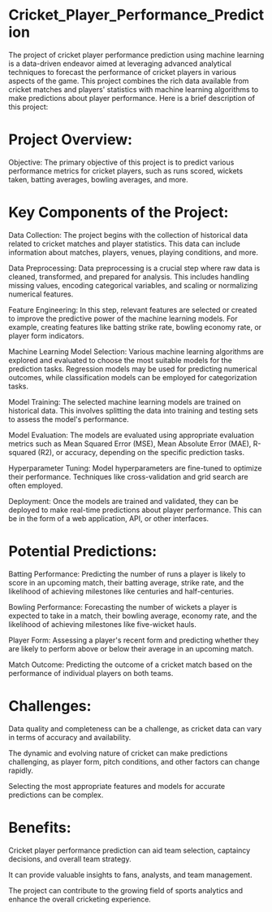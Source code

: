# Cricket_Player_Performance_Prediction
The project of cricket player performance prediction using machine learning is a data-driven endeavor aimed at leveraging advanced analytical techniques to forecast the performance of cricket players in various aspects of the game. This project combines the rich data available from cricket matches and players' statistics with machine learning algorithms to make predictions about player performance. Here is a brief description of this project:

# Project Overview:

Objective: The primary objective of this project is to predict various performance metrics for cricket players, such as runs scored, wickets taken, batting averages, bowling averages, and more.

# Key Components of the Project:

Data Collection: The project begins with the collection of historical data related to cricket matches and player statistics. This data can include information about matches, players, venues, playing conditions, and more.

Data Preprocessing: Data preprocessing is a crucial step where raw data is cleaned, transformed, and prepared for analysis. This includes handling missing values, encoding categorical variables, and scaling or normalizing numerical features.

Feature Engineering: In this step, relevant features are selected or created to improve the predictive power of the machine learning models. For example, creating features like batting strike rate, bowling economy rate, or player form indicators.

Machine Learning Model Selection: Various machine learning algorithms are explored and evaluated to choose the most suitable models for the prediction tasks. Regression models may be used for predicting numerical outcomes, while classification models can be employed for categorization tasks.

Model Training: The selected machine learning models are trained on historical data. This involves splitting the data into training and testing sets to assess the model's performance.

Model Evaluation: The models are evaluated using appropriate evaluation metrics such as Mean Squared Error (MSE), Mean Absolute Error (MAE), R-squared (R2), or accuracy, depending on the specific prediction tasks.

Hyperparameter Tuning: Model hyperparameters are fine-tuned to optimize their performance. Techniques like cross-validation and grid search are often employed.

Deployment: Once the models are trained and validated, they can be deployed to make real-time predictions about player performance. This can be in the form of a web application, API, or other interfaces.

# Potential Predictions:

Batting Performance: Predicting the number of runs a player is likely to score in an upcoming match, their batting average, strike rate, and the likelihood of achieving milestones like centuries and half-centuries.

Bowling Performance: Forecasting the number of wickets a player is expected to take in a match, their bowling average, economy rate, and the likelihood of achieving milestones like five-wicket hauls.

Player Form: Assessing a player's recent form and predicting whether they are likely to perform above or below their average in an upcoming match.

Match Outcome: Predicting the outcome of a cricket match based on the performance of individual players on both teams.

# Challenges:

Data quality and completeness can be a challenge, as cricket data can vary in terms of accuracy and availability.

The dynamic and evolving nature of cricket can make predictions challenging, as player form, pitch conditions, and other factors can change rapidly.

Selecting the most appropriate features and models for accurate predictions can be complex.

# Benefits:

Cricket player performance prediction can aid team selection, captaincy decisions, and overall team strategy.

It can provide valuable insights to fans, analysts, and team management.

The project can contribute to the growing field of sports analytics and enhance the overall cricketing experience.
